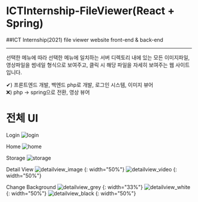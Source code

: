 # ICTInternship-FileViewer(React + Spring)
##ICT Internship(2021) file viewer website front-end & back-end
***

선택한 메뉴에 따라 선택한 메뉴에 일치하는 서버 디렉토리 내에 있는 모든 이미지파일, 영상파일을 썸네일 형식으로 보여주고, 클릭 시 해당 파일을 자세히 보여주는 웹 사이트입니다.

✔) 프론트엔드 개발, 백엔드 php로 개발, 로그인 시스템, 이미지 뷰어
<br/>
❌) php -> spring으로 전환, 영상 뷰어

# 전체 UI
Login
![login](https://user-images.githubusercontent.com/60428537/133401063-79e6a74e-34f3-4b44-9028-67b2959e045f.PNG)

Home
![home](https://user-images.githubusercontent.com/60428537/133565411-174f5022-6dc6-465c-ac2b-d4daf627ad98.PNG)

Storage
![storage](https://user-images.githubusercontent.com/60428537/133565478-c98eeb25-ff7b-4bbe-ac00-fec2246e69ae.PNG)

Detail View
![detailview_image](https://user-images.githubusercontent.com/60428537/133565676-e8aa580e-f1c0-45a9-98a3-dba7323ace45.PNG) {: width="50%"}
![detailview_video](https://user-images.githubusercontent.com/60428537/133565759-d9ba7f83-b2f7-493d-b9ab-bbafaec572d2.PNG) {: width="50%"}

Change Background
![detailview_grey](https://user-images.githubusercontent.com/60428537/133565831-451d7fa1-8697-4fdf-8ef6-72e90b19e3c1.PNG) {: width="33%"}
![detailview_white](https://user-images.githubusercontent.com/60428537/133565907-5f0ecdbb-97ce-4519-96ef-b5044524348e.PNG) {: width="50%"}
![detailview_black](https://user-images.githubusercontent.com/60428537/133566009-5caa8fa0-1392-4b68-a3bd-44fea54cb57e.PNG) {: width="50%"}

